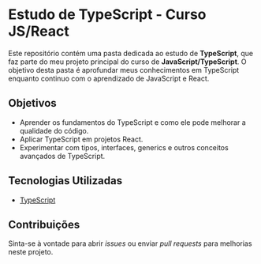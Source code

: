 # Estudo de TypeScript - Curso JS/React

Este repositório contém uma pasta dedicada ao estudo de **TypeScript**, que faz parte do meu projeto principal do curso de **JavaScript/TypeScript**. O objetivo desta pasta é aprofundar meus conhecimentos em TypeScript enquanto continuo com o aprendizado de JavaScript e React.

## Objetivos

- Aprender os fundamentos do TypeScript e como ele pode melhorar a qualidade do código.
- Aplicar TypeScript em projetos React.
- Experimentar com tipos, interfaces, generics e outros conceitos avançados de TypeScript.

## Tecnologias Utilizadas

- [TypeScript](https://www.typescriptlang.org/)

## Contribuições

Sinta-se à vontade para abrir *issues* ou enviar *pull requests* para melhorias neste projeto.
